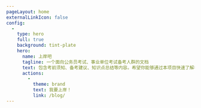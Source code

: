 ```yaml
---
pageLayout: home
externalLinkIcon: false
config:
  -
    type: hero
    full: true
    background: tint-plate
    hero:
      name: 上岸吧
      tagline: 一个面向公务员考试、事业单位考试备考人群的文档
      text: 包含考前须知、备考建议、知识点总结等内容。希望你能够通过本项目快速了解考公考编，找到适合自己的考试目标，早日上岸！
      actions:
        -
          theme: brand
          text: 我要上岸！
          link: /blog/
---
```

